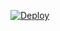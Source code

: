 [![Deploy](https://www.herokucdn.com/deploy/button.png)](https://dashboard.heroku.com/new?template=https://github.com/puki56/v2-heroku)
